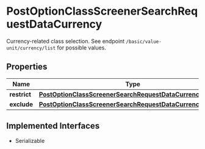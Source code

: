 

# PostOptionClassScreenerSearchRequestDataCurrency

Currency-related class selection. See endpoint `/basic/value-unit/currency/list` for possible values.

## Properties

Name | Type | Description | Notes
------------ | ------------- | ------------- | -------------
**restrict** | [**PostOptionClassScreenerSearchRequestDataCurrencyRestrict**](PostOptionClassScreenerSearchRequestDataCurrencyRestrict.md) |  |  [optional]
**exclude** | [**PostOptionClassScreenerSearchRequestDataCurrencyExclude**](PostOptionClassScreenerSearchRequestDataCurrencyExclude.md) |  |  [optional]


## Implemented Interfaces

* Serializable


